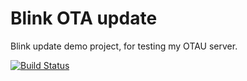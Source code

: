 # Blink OTA update

Blink update demo project, for testing my OTAU server.

[![Build Status](https://travis-ci.org/rondoe/pio-travis-ota.svg?branch=master)](https://travis-ci.org/rondoe/pio-travis-ota)
